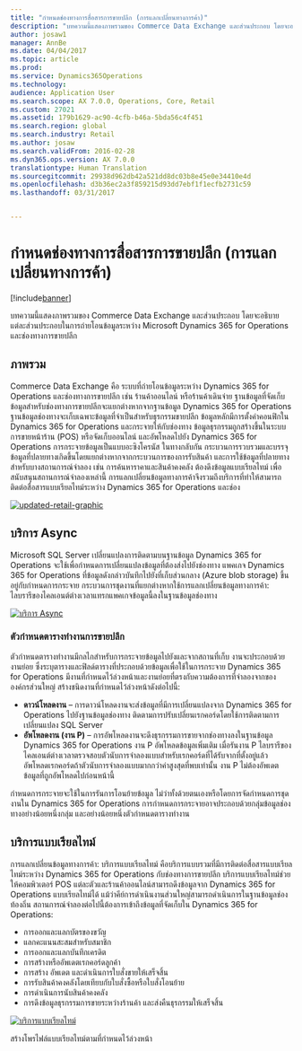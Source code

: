 ```yaml
---
title: "กำหนดช่องทางการสื่อสารการขายปลีก (การแลกเปลี่ยนทางการค้า)"
description: "บทความนี้แสดงภาพรวมของ Commerce Data Exchange และส่วนประกอบ โดยจะอธิบายแต่ละส่วนประกอบในการถ่ายโอนข้อมูลระหว่าง Microsoft Dynamics 365 for Operations และช่องทางการขายปลีก"
author: josaw1
manager: AnnBe
ms.date: 04/04/2017
ms.topic: article
ms.prod: 
ms.service: Dynamics365Operations
ms.technology: 
audience: Application User
ms.search.scope: AX 7.0.0, Operations, Core, Retail
ms.custom: 27021
ms.assetid: 179b1629-ac90-4cfb-b46a-5bda56c4f451
ms.search.region: global
ms.search.industry: Retail
ms.author: josaw
ms.search.validFrom: 2016-02-28
ms.dyn365.ops.version: AX 7.0.0
translationtype: Human Translation
ms.sourcegitcommit: 29938d962db42a521dd8dc03b8e45e0e34410e4d
ms.openlocfilehash: d3b36ec2a3f859215d93dd7ebf1f1ecfb2731c59
ms.lasthandoff: 03/31/2017


---
```


# <a name="define-retail-channel-communications-commerce-data-exchange"></a>กำหนดช่องทางการสื่อสารการขายปลีก (การแลกเปลี่ยนทางการค้า)

[!include[banner](../includes/banner.md)]


บทความนี้แสดงภาพรวมของ Commerce Data Exchange และส่วนประกอบ โดยจะอธิบายแต่ละส่วนประกอบในการถ่ายโอนข้อมูลระหว่าง Microsoft Dynamics 365 for Operations และช่องทางการขายปลีก

<a name="overview"></a>ภาพรวม
--------

Commerce Data Exchange คือ ระบบที่ถ่ายโอนข้อมูลระหว่าง Dynamics 365 for Operations และช่องทางการขายปลีก เช่น ร้านค้าออนไลน์ หรือร้านค้าเดินจ่าย ฐานข้อมูลที่จัดเก็บข้อมูลสำหรับช่องทางการขายปลีกจะแยกต่างหากจากฐานข้อมูล Dynamics 365 for Operations ฐานข้อมูลช่องทางจะเก็บเฉพาะข้อมูลที่จำเป็นสำหรับธุรกรรมขายปลีก ข้อมูลหลักมีการตั้งค่าคอนฟิกใน Dynamics 365 for Operations และกระจายให้กับช่องทาง ข้อมูลธุรกรรมถูกสร้างขึ้นในระบบการขายหน้าร้าน (POS) หรือจัดเก็บออนไลน์ และอัพโหลดไปยัง Dynamics 365 for Operations การกระจายข้อมูลเป็นแบบอะซิงโครนัส ในทางกลับกัน กระบวนการรวบรวมและบรรจุข้อมูลที่ปลายทางเกิดขึ้นโดยแยกต่างหากจากกระบวนการของการรับสินค้า และการใช้ข้อมูลที่ปลายทาง สำหรับบางสถานการณ์จำลอง เช่น การค้นหาราคาและสินค้าคงคลัง ต้องดึงข้อมูลแบบเรียลไทม์ เพื่อสนับสนุนสถานการณ์จำลองเหล่านี้ การแลกเปลี่ยนข้อมูลทางการค้าจึงรวมถึงบริการที่ทำให้สามารถติดต่อสื่อสารแบบเรียลไทม์ระหว่าง Dynamics 365 for Operations และช่อง 

[![updated-retail-graphic](./media/updated-retail-graphic.png)](./media/updated-retail-graphic.png)  

## <a name="async-service"></a>บริการ Async
Microsoft SQL Server เปลี่ยนแปลงการติดตามบนฐานข้อมูล Dynamics 365 for Operations จะใช้เพื่อกำหนดการเปลี่ยนแปลงข้อมูลที่ต้องส่งไปยังช่องทาง แพคเกจ Dynamics 365 for Operations ที่ข้อมูลดังกล่าวบันทึกไปยังที่เก็บส่วนกลาง (Azure blob storage) ขึ้นอยู่กับกำหนดการกระจาย กระบวนการชุดงานที่แยกต่างหากใช้การแลกเปลี่ยนข้อมูลทางการค้า: ไลบรารีของไคลเอนต์ต่างเวลาแทรกแพคเกจข้อมูลนี้ลงในฐานข้อมูลช่องทาง 

[![บริการ Async](./media/async-300x239.png)](./media/async.png)

### <a name="retail-scheduler"></a>ตัวกำหนดตารางทำงานการขายปลีก

ตัวกำหนดตารางทำงานมีกลไกสำหรับการกระจายข้อมูลไปยังและจากสถานที่เก็บ งานจะประกอบด้วยงานย่อย ซึ่งระบุตารางและฟิลด์ตารางที่ประกอบด้วยข้อมูลเพื่อใช้ในการกระจาย Dynamics 365 for Operations มีงานที่กำหนดไว้ล่วงหน้าและงานย่อยที่ตรงกับความต้องการที่จำลองจากขององค์กรส่วนใหญ่ สร้างชนิดงานที่กำหนดไว้ล่วงหน้าดังต่อไปนี้:

-   **ดาวน์โหลดงาน** – การดาวน์โหลดงานจะส่งข้อมูลที่มีการเปลี่ยนแปลงจาก Dynamics 365 for Operations ไปยังฐานข้อมูลช่องทาง ติดตามการปรับเปลี่ยนเรกคอร์ดโดยใช้การติดตามการเปลี่ยนแปลง SQL Server
-   **อัพโหลดงาน (งาน P)** – การอัพโหลดงานจะดึงธุรกรรมการขายจากช่องทางลงในฐานข้อมูล Dynamics 365 for Operations งาน P อัพโหลดข้อมูลเพิ่มเติม เมื่อรันงาน P ไลบรารีของไคลเอนต์ต่างเวลาตรวจสอบตัวนับการจำลองแบบสำหรับเรกคอร์ดที่ได้รับจากที่ตั้งอยู่แล้ว อัพโหลดเรกคอร์ดถ้าตัวนับการจำลองแบบมากกว่าค่าสูงสุดที่พบเท่านั้น งาน P ไม่ต้องอัพเดตข้อมูลที่ถูกอัพโหลดไปก่อนหน้านี้

กำหนดการกระจายจะใช้ในการรันการโอนย้ายข้อมูล ไม่ว่าทั้งด้วยตนเองหรือโดยการจัดกำหนดการชุดงานใน Dynamics 365 for Operations การกำหนดการกระจายอาจประกอบด้วยกลุ่มข้อมูลช่องทางอย่างน้อยหนึ่งกลุ่ม และอย่างน้อยหนึ่งตัวกำหนดตารางทำงาน

## <a name="realtime-service"></a>บริการแบบเรียลไทม์
การแลกเปลี่ยนข้อมูลทางการค้า: บริการแบบเรียลไทม์ คือบริการแบบรวมที่มีการติดต่อสื่อสารแบบเรียลไทม์ระหว่าง Dynamics 365 for Operations กับช่องทางการขายปลีก บริการแบบเรียลไทม์ช่วยให้คอมพิวเตอร์ POS แต่ละตัวและร้านค้าออนไลน์สามารถดึงข้อมูลจาก Dynamics 365 for Operations แบบเรียลไทม์ได้ แม้ว่าคีย์การดำเนินงานส่วนใหญ่สามารถดำเนินการในฐานข้อมูลช่องท้องถิ่น สถานการณ์จำลองต่อไปนี้ต้องการเข้าถึงข้อมูลที่จัดเก็บใน Dynamics 365 for Operations:

-   การออกและแลกบัตรของขวัญ
-   แลกคะแนนสะสมสำหรับสมาชิก
-   การออกและแลกบันทึกเครดิต
-   การสร้างหรืออัพเดตเรกคอร์ดลูกค้า
-   การสร้าง อัพเดต และดำเนินการใบสั่งขายให้เสร็จสิ้น
-   การรับสินค้าคงคลังโดยเทียบกับใบสั่งซื้อหรือใบสั่งโอนย้าย
-   การดำเนินการนับสินค้าคงคลัง
-   การดึงข้อมูลธุรกรรมการขายระหว่างร้านค้า และส่งคืนธุรกรรมให้เสร็จสิ้น

[![บริการแบบเรียลไทม์](./media/rts.png)](./media/rts.png) 

สร้างโพรไฟล์แบบเรียลไทม์ตามที่กำหนดไว้ล่วงหน้า




